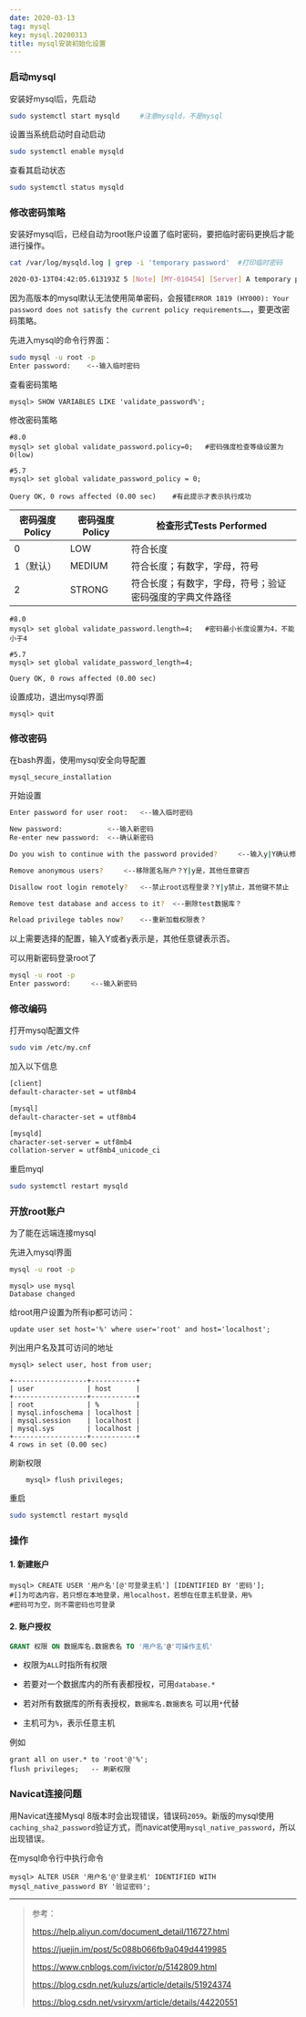 ```yaml
---
date: 2020-03-13
tag: mysql
key: mysql.20200313
title: mysql安装初始化设置
---
```


### 启动mysql

安装好mysql后，先启动

```bash
sudo systemctl start mysqld		#注意mysqld，不是mysql
```

设置当系统启动时自动启动

```bash
sudo systemctl enable mysqld
```

查看其启动状态

```bash
sudo systemctl status mysqld
```

### 修改密码策略

安装好mysql后，已经自动为root账户设置了临时密码，要把临时密码更换后才能进行操作。

```bash
cat /var/log/mysqld.log | grep -i 'temporary password'	#打印临时密码
```

```bash
2020-03-13T04:42:05.613193Z 5 [Note] [MY-010454] [Server] A temporary password is generated for root@localhost: =27sGUV-tNh4	#最后的冒号后面的字符串就是临时密码，不包括空格
```

因为高版本的mysql默认无法使用简单密码，会报错`ERROR 1819 (HY000): Your password does not satisfy the current policy requirements……`，要更改密码策略。

先进入mysql的命令行界面：

```bash
sudo mysql -u root -p
Enter password:	   <--输入临时密码
```

查看密码策略

```mysql
mysql> SHOW VARIABLES LIKE 'validate_password%';
```

修改密码策略

```mysql
#8.0
mysql> set global validate_password.policy=0;	#密码强度检查等级设置为0(low)

#5.7
mysql> set global validate_password_policy = 0;

Query OK, 0 rows affected (0.00 sec)	#有此提示才表示执行成功
```

| 密码强度Policy | 密码强度Policy | 检查形式Tests Performed                                  |
| -------------- | -------------- | -------------------------------------------------------- |
| 0              | LOW            | 符合长度                                                 |
| 1（默认）      | MEDIUM         | 符合长度；有数字，字母，符号                             |
| 2              | STRONG         | 符合长度；有数字，字母，符号；验证密码强度的字典文件路径 |

```mysql
#8.0
mysql> set global validate_password.length=4;	#密码最小长度设置为4，不能小于4

#5.7
mysql> set global validate_password_length=4;

Query OK, 0 rows affected (0.00 sec)
```

设置成功，退出mysql界面

```mysql
mysql> quit
```

### 修改密码

在bash界面，使用mysql安全向导配置

```ba
mysql_secure_installation
```

开始设置

```bash
Enter password for user root:	<--输入临时密码

New password:			<--输入新密码
Re-enter new password:	<--确认新密码

Do you wish to continue with the password provided?		<--输入y|Y确认修改

Remove anonymous users?		<--移除匿名账户？Y|y是，其他任意键否

Disallow root login remotely?	<--禁止root远程登录？Y|y禁止，其他键不禁止

Remove test database and access to it?	<--删除test数据库？

Reload privilege tables now? 	<--重新加载权限表？
```

以上需要选择的配置，输入Y或者y表示是，其他任意键表示否。

可以用新密码登录root了

```bash
mysql -u root -p
Enter password:		<--输入新密码
```

### 修改编码

打开mysql配置文件

```bash
sudo vim /etc/my.cnf
```

加入以下信息

```txt
[client]
default-character-set = utf8mb4

[mysql]
default-character-set = utf8mb4

[mysqld]
character-set-server = utf8mb4
collation-server = utf8mb4_unicode_ci
```

重启myql

```bash
sudo systemctl restart mysqld
```

### 开放root账户

为了能在远端连接mysql

先进入mysql界面

```bash
mysql -u root -p
```

```mysql
mysql> use mysql
Database changed
```

给root用户设置为所有ip都可访问：

```
update user set host='%' where user='root' and host='localhost';
```

列出用户名及其可访问的地址

```my
mysql> select user, host from user;
```

```mysql
+------------------+-----------+
| user             | host      |
+------------------+-----------+
| root             | %         |
| mysql.infoschema | localhost |
| mysql.session    | localhost |
| mysql.sys        | localhost |
+------------------+-----------+
4 rows in set (0.00 sec)
```

刷新权限

```mysql
    mysql> flush privileges;
```

重启

```bash
sudo systemctl restart mysqld
```

### 操作

#### 1. 新建账户

```mysql
mysql> CREATE USER '用户名'[@'可登录主机'] [IDENTIFIED BY '密码'];	
#[]为可选内容，若只想在本地登录，用localhost，若想在任意主机登录，用%
#密码可为空，则不需密码也可登录
```

#### 2. 账户授权

```sql
GRANT 权限 ON 数据库名.数据表名 TO '用户名'@'可操作主机'
```

- 权限为`ALL`时指所有权限

- 若要对一个数据库内的所有表都授权，可用`database.*`

- 若对所有数据库的所有表授权，`数据库名.数据表名` 可以用`*`代替

- 主机可为`%`，表示任意主机

例如

```mysql
grant all on user.* to 'root'@'%';
flush privileges;	-- 刷新权限
```

### Navicat连接问题

用Navicat连接Mysql 8版本时会出现错误，错误码`2059`。新版的mysql使用`caching_sha2_password`验证方式，而navicat使用`mysql_native_password`，所以出现错误。

在mysql命令行中执行命令

```mysql
mysql> ALTER USER '用户名'@'登录主机' IDENTIFIED WITH mysql_native_password BY '验证密码';
```



---

> 参考：
>
> https://help.aliyun.com/document_detail/116727.html
>
> https://juejin.im/post/5c088b066fb9a049d4419985
>
> https://www.cnblogs.com/ivictor/p/5142809.html
>
> https://blog.csdn.net/kuluzs/article/details/51924374
>
> https://blog.csdn.net/vsiryxm/article/details/44220551




